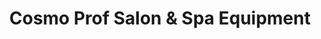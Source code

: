 ---
title: "Cosmo Prof Salon & Spa Equipment"
url: /abbotsford/cosmo-prof-salon-und-spa-equipment/
shop: Baustoffe
---